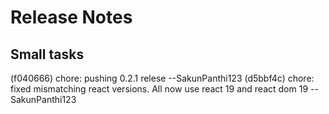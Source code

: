 
# Release Notes

## Small tasks
(f040666) chore: pushing 0.2.1 relese --SakunPanthi123
(d5bbf4c) chore: fixed mismatching react versions. All now use react 19 and react dom 19 --SakunPanthi123

